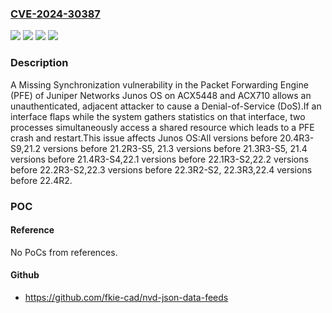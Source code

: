 ### [CVE-2024-30387](https://cve.mitre.org/cgi-bin/cvename.cgi?name=CVE-2024-30387)
![](https://img.shields.io/static/v1?label=Product&message=Junos%20OS&color=blue)
![](https://img.shields.io/static/v1?label=Version&message=0%3C%2020.4R3-S9%20&color=brighgreen)
![](https://img.shields.io/static/v1?label=Vulnerability&message=CWE-820%20Missing%20Synchronization&color=brighgreen)
![](https://img.shields.io/static/v1?label=Vulnerability&message=Denial-of-Service%20(DoS)&color=brighgreen)

### Description

A Missing Synchronization vulnerability in the Packet Forwarding Engine (PFE) of Juniper Networks Junos OS on ACX5448 and ACX710 allows an unauthenticated, adjacent attacker to cause a Denial-of-Service (DoS).If an interface flaps while the system gathers statistics on that interface, two processes simultaneously access a shared resource which leads to a PFE crash and restart.This issue affects Junos OS:All versions before 20.4R3-S9,21.2 versions before 21.2R3-S5, 21.3 versions before 21.3R3-S5, 21.4 versions before 21.4R3-S4,22.1 versions before 22.1R3-S2,22.2 versions before 22.2R3-S2,22.3 versions before 22.3R2-S2, 22.3R3,22.4 versions before 22.4R2.

### POC

#### Reference
No PoCs from references.

#### Github
- https://github.com/fkie-cad/nvd-json-data-feeds

